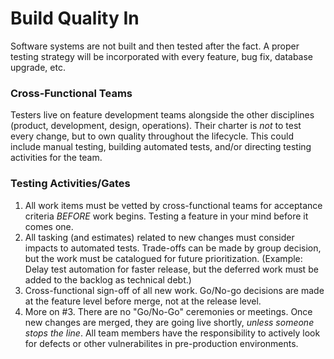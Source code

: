 # Build Quality In

Software systems are not built and then tested after the fact. A proper testing strategy will be incorporated with every feature, bug fix, database upgrade, etc.

### Cross-Functional Teams
Testers live on feature development teams alongside the other disciplines (product, development, design, operations). Their charter is *not* to test every change, but to own quality throughout the lifecycle. This could include manual testing, building automated tests, and/or directing testing activities for the team.

### Testing Activities/Gates
1. All work items must be vetted by cross-functional teams for acceptance criteria *BEFORE* work begins. Testing a feature in your mind before it comes one.
2. All tasking (and estimates) related to new changes must consider impacts to automated tests. Trade-offs can be made by group decision, but the work must be catalogued for future prioritization. (Example: Delay test automation for faster release, but the deferred work must be added to the backlog as technical debt.)
3. Cross-functional sign-off of all new work. Go/No-go decisions are made at the feature level before merge, not at the release level.
4. More on #3. There are no "Go/No-Go" ceremonies or meetings. Once new changes are merged, they are going live shortly, _unless someone stops the line_. All team members have the responsibility to actively look for defects or other vulnerabilites in pre-production environments.
